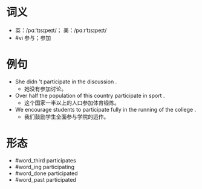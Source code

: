 # 词义
- 英：/pɑːˈtɪsɪpeɪt/； 美：/pɑːrˈtɪsɪpeɪt/
- #vi 参与；参加
# 例句
- She didn 't participate in the discussion .
	- 她没有参加讨论。
- Over half the population of this country participate in sport .
	- 这个国家一半以上的人口参加体育锻炼。
- We encourage students to participate fully in the running of the college .
	- 我们鼓励学生全面参与学院的运作。
# 形态
- #word_third participates
- #word_ing participating
- #word_done participated
- #word_past participated
